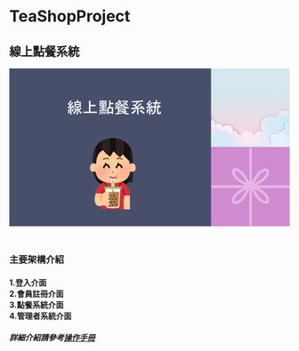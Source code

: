 # TeaShopProject
## 線上點餐系統
![image](https://github.com/Ruruko1999/TeaShopProject/blob/main/images/123.png)
### <br>主要架構介紹<br>
#### 1.登入介面<br>2.會員註冊介面<br>3.點餐系統介面<br>4.管理者系統介面


##### 詳細介紹請參考[操作手冊](https://github.com/Ruruko1999/TeaShopProject/blob/main/TeaShop/%E7%B7%9A%E4%B8%8A%E9%BB%9E%E9%A4%90%E7%B3%BB%E7%B5%B1PDF.pdf)

